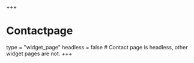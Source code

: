 +++
# Contactpage
type = "widget_page"
headless = false  # Contact page is headless, other widget pages are not.
+++